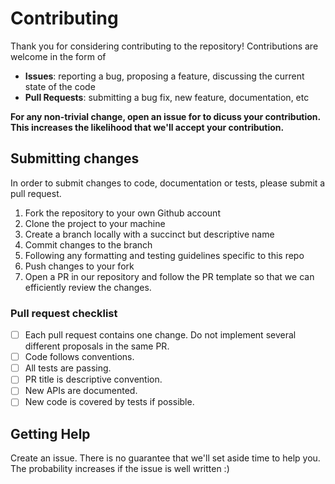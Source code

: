# Contributing

Thank you for considering contributing to the repository! 
Contributions are welcome in the form of

- **Issues**: reporting a bug, proposing a feature, discussing the current state of the code
- **Pull Requests**: submitting a bug fix, new feature, documentation, etc

**For any non-trivial change, open an issue for to dicuss your contribution. This increases the likelihood that we'll accept your contribution.**

## Submitting changes

In order to submit changes to code, documentation or tests, please submit a pull request.

1. Fork the repository to your own Github account
2. Clone the project to your machine
3. Create a branch locally with a succinct but descriptive name
4. Commit changes to the branch
5. Following any formatting and testing guidelines specific to this repo
6. Push changes to your fork
7. Open a PR in our repository and follow the PR template so that we can efficiently review the changes.

### Pull request checklist

- [ ] Each pull request contains one change. Do not implement several different proposals in the same PR.
- [ ] Code follows conventions. 
- [ ] All tests are passing. 
- [ ] PR title is descriptive convention.
- [ ] New APIs are documented.
- [ ] New code is covered by tests if possible.

## Getting Help

Create an issue.
There is no guarantee that we'll set aside time to help you.
The probability increases if the issue is well written :)